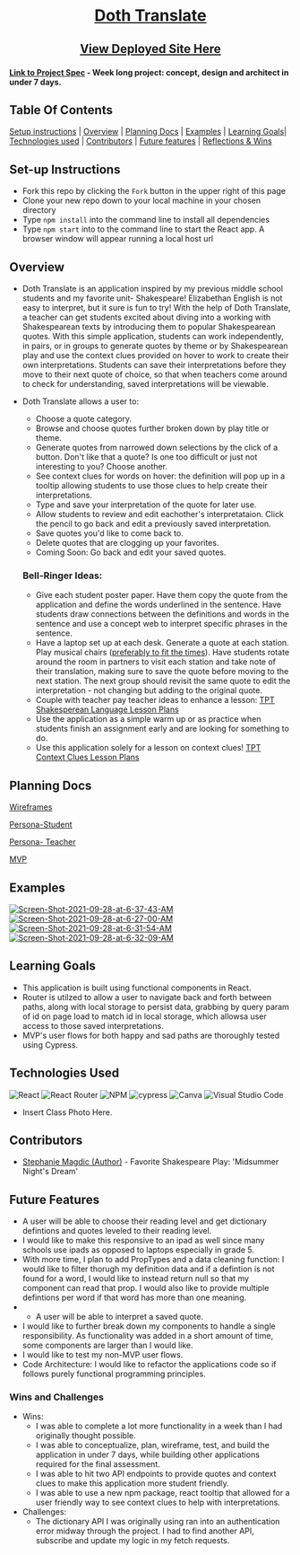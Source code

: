 <!-- <div align='center'>
  <a href="https://ibb.co/723H1sn"><img src="https://i.ibb.co/723H1sn/Shakespeare.png" alt="Shakespeare" border="0"></a>
</div> -->
# <p align='center'>[Doth Translate](https://stephaniemagdic.github.io/doth_translate/)</p>
## <p align='center'>[View Deployed Site Here](https://stephaniemagdic.github.io/doth_translate/)</p>
#### [Link to Project Spec](https://frontend.turing.edu/projects/module-3/stretch.html) - Week long project: concept, design and architect in under 7 days.

## Table Of Contents
[Setup instructions](#setup-instructions) | [Overview](#overview) | [Planning Docs](#Planning-Docs) | [Examples](#examples) | [Learning Goals](#learning-goals)| [Technologies used](#technologies-used) | [Contributors](#contributors) | [Future features](#future-features) | [Reflections & Wins](#reflections-and-wins)

## Set-up Instructions
  + Fork this repo by clicking the ```Fork``` button in the upper right of this page
  + Clone your new repo down to your local machine in your chosen directory
  + Type ```npm install``` into the command line to install all dependencies
  + Type ```npm start``` into to the command line to start the React app. A browser window will appear running a local host url

## Overview
+ Doth Translate is an application inspired by my previous middle school students and my favorite unit- Shakespeare! Elizabethan English is not easy to interpret, but it sure is fun to try! With the help of Doth Translate, a teacher can get students excited about diving into a working with Shakespearean texts by introducing them to popular Shakespearean quotes. With this simple application, students can work independently, in pairs, or in groups to generate quotes by theme or by Shakespearean play and use the context clues provided on hover to work to create their own interpretations. Students can save their interpretations before they move to their next quote of choice, so that when teachers come around to check for understanding, saved interpretations will be viewable. 
+ Doth Translate allows a user to:
  - Choose a quote category.
  - Browse and choose quotes further broken down by play title or theme.
  - Generate quotes from narrowed down selections by the click of a button. Don't like that a quote? Is one too difficult or just not interesting to you? Choose another.
  - See context clues for words on hover: the definition will pop up in a tooltip allowing students to use those clues to help create their interpretations.
  - Type and save your interpretation of the quote for later use.
  - Allow students to review and edit eachother's interpretataion. Click the pencil to go back and edit a previously saved interpretation.
  - Save quotes you'd like to come back to.
  - Delete quotes that are clogging up your favorites.
  - Coming Soon: Go back and edit your saved quotes. 
  
  ### Bell-Ringer Ideas:
  - Give each student poster paper. Have them copy the quote from the application and define the words underlined in the sentence. Have students draw connections between the definitions and words in the sentence and use a concept web to interpret specific phrases in the sentence.
  - Have a laptop set up at each desk. Generate a quote at each station. Play musical chairs ([preferably to fit the times](https://www.youtube.com/watch?v=T6QnThPGqIQ)). Have students rotate around the room in partners to visit each station and take note of their translation, making sure to save the quote before moving to the next station. The next group should revisit the same quote to edit the interpretation - not changing but adding to the original quote.
  - Couple with teacher pay teacher ideas to enhance a lesson: [TPT Shakesperean Language Lesson Plans](https://www.teacherspayteachers.com/Browse/Search:shakespearean%20language/Price-Range/Free) 
  - Use the application as a simple warm up or as practice when students finish an assignment early and are looking for something to do.
  - Use this application solely for a lesson on context clues! [TPT Context Clues Lesson Plans](https://www.teacherspayteachers.com/Browse/Search:context%20clues/Price-Range/Free/Grade-Level/Sixth)

## Planning Docs

[Wireframes](https://miro.com/app/board/o9J_lvMEdaw=/)

[Persona-Student](https://docs.google.com/document/d/1UV5LH0c0km30bF26SDYU46BcUKD0wEqw1vzdnCZob7c/edit)

[Persona- Teacher](https://docs.google.com/document/d/1Wmgy0umEFigBY2lBsGkEFh_BD__9ly538DfWEYXg780/edit?usp=sharing)

[MVP](https://i.ibb.co/CM70fSn/shakespeare-gif-1.gif)

## Examples
<a href="https://ibb.co/DkkKnGs"><img src="https://i.ibb.co/922Yjwz/Screen-Shot-2021-09-28-at-6-37-43-AM.png" alt="Screen-Shot-2021-09-28-at-6-37-43-AM" border="0"></a>
<a href="https://ibb.co/rsDszmK"><img src="https://i.ibb.co/NScSJsg/Screen-Shot-2021-09-28-at-6-27-00-AM.png" alt="Screen-Shot-2021-09-28-at-6-27-00-AM" border="0"></a>
<a href="https://ibb.co/7yFP6Qz"><img src="https://i.ibb.co/Lpfm2rP/Screen-Shot-2021-09-28-at-6-31-54-AM.png" alt="Screen-Shot-2021-09-28-at-6-31-54-AM" border="0"></a>
<a href="https://ibb.co/ZzfDVz8"><img src="https://i.ibb.co/PGrHNGh/Screen-Shot-2021-09-28-at-6-32-09-AM.png" alt="Screen-Shot-2021-09-28-at-6-32-09-AM" border="0"></a>

## Learning Goals
+ This application is built using functional components in React.
+ Router is utilzed to allow a user to navigate back and forth between paths, along with local storage to persist data, grabbing by query param of id on page load to match id in local storage, which allowsa user access to those saved interpretations. 
+ MVP's user flows for both happy and sad paths are thoroughly tested using Cypress.


## Technologies Used

![React](https://img.shields.io/badge/react-%2320232a.svg?style=for-the-badge&logo=react&logoColor=%2361DAFB) ![React Router](https://img.shields.io/badge/React_Router-CA4245?style=for-the-badge&logo=react-router&logoColor=white) ![NPM](https://img.shields.io/badge/NPM-%23000000.svg?style=for-the-badge&logo=npm&logoColor=white) ![cypress](https://img.shields.io/badge/-cypress-%23E5E5E5?style=for-the-badge&logo=cypress&logoColor=058a5e) ![Canva](https://img.shields.io/badge/Canva-%2300C4CC.svg?style=for-the-badge&logo=Canva&logoColor=white) ![Visual Studio Code](https://img.shields.io/badge/Visual%20Studio%20Code-0078d7.svg?style=for-the-badge&logo=visual-studio-code&logoColor=white) 

- Insert Class Photo Here.

## Contributors
   + [Stephanie Magdic (Author)](https://github.com/stephaniemagdic) 
    - Favorite Shakespeare Play: 'Midsummer Night's Dream'

## Future Features
+ A user will be able to choose their reading level and get dictionary defintions and quotes leveled to their reading level.
+ I would like to make this responsive to an ipad as well since many schools use ipads as opposed to laptops especially in grade 5.
+ With more time, I plan to add PropTypes and a data cleaning function: I would like to filter thorugh my definition data and if a defintion is not found for a word, I would like to instead return null so that my component can read that prop. I would also like to provide multiple defintions per word if that word has more than one meaning.
+ + A user will be able to interpret a saved quote.
+ I would like to further break down my components to handle a single responsibility. As functionality was added in a short amount of time, some components are larger than I would like.
+ I would like to test my non-MVP user flows. 
+ Code Architecture: I would like to refactor the applications code so if follows purely functional programming principles.

### Wins and Challenges
+ Wins:
  - I was able to complete a lot more functionality in a week than I had originally thought possible.
  - I was able to conceptualize, plan, wireframe, test, and build the application in under 7 days, while building other applications required for the final assessment.
  - I was able to hit two API endpoints to provide quotes and context clues to make this application more student friendly.
  - I was able to use a new npm package, react tooltip that allowed for a user friendly way to see context clues to help with interpretations.
+ Challenges:
  - The dictionary API I was originally using ran into an authentication error midway through the project. I had to find another API, subscribe and update my logic in my fetch requests.

